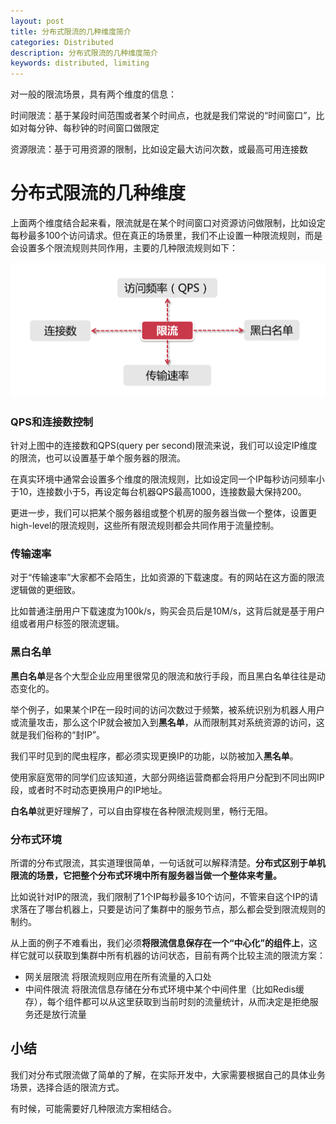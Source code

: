 ```yaml
---
layout: post
title: 分布式限流的几种维度简介
categories: Distributed
description: 分布式限流的几种维度简介
keywords: distributed, limiting 
---
```



对一般的限流场景，具有两个维度的信息：

时间限流：基于某段时间范围或者某个时间点，也就是我们常说的“时间窗口”，比如对每分钟、每秒钟的时间窗口做限定

资源限流：基于可用资源的限制，比如设定最大访问次数，或最高可用连接数



# 分布式限流的几种维度

上面两个维度结合起来看，限流就是在某个时间窗口对资源访问做限制，比如设定每秒最多100个访问请求。但在真正的场景里，我们不止设置一种限流规则，而是会设置多个限流规则共同作用，主要的几种限流规则如下：

![](/images/posts/distributed/1111.png)


### QPS和连接数控制

针对上图中的连接数和QPS(query per second)限流来说，我们可以设定IP维度的限流，也可以设置基于单个服务器的限流。

在真实环境中通常会设置多个维度的限流规则，比如设定同一个IP每秒访问频率小于10，连接数小于5，再设定每台机器QPS最高1000，连接数最大保持200。

更进一步，我们可以把某个服务器组或整个机房的服务器当做一个整体，设置更high-level的限流规则，这些所有限流规则都会共同作用于流量控制。


### 传输速率

对于“传输速率”大家都不会陌生，比如资源的下载速度。有的网站在这方面的限流逻辑做的更细致。

比如普通注册用户下载速度为100k/s，购买会员后是10M/s，这背后就是基于用户组或者用户标签的限流逻辑。


### 黑白名单

**黑白名单**是各个大型企业应用里很常见的限流和放行手段，而且黑白名单往往是动态变化的。

举个例子，如果某个IP在一段时间的访问次数过于频繁，被系统识别为机器人用户或流量攻击，那么这个IP就会被加入到**黑名单**，从而限制其对系统资源的访问，这就是我们俗称的“封IP”。

我们平时见到的爬虫程序，都必须实现更换IP的功能，以防被加入**黑名单**。

使用家庭宽带的同学们应该知道，大部分网络运营商都会将用户分配到不同出网IP段，或者时不时动态更换用户的IP地址。


**白名单**就更好理解了，可以自由穿梭在各种限流规则里，畅行无阻。


### 分布式环境

所谓的分布式限流，其实道理很简单，一句话就可以解释清楚。**分布式区别于单机限流的场景，它把整个分布式环境中所有服务器当做一个整体来考量。**

比如说针对IP的限流，我们限制了1个IP每秒最多10个访问，不管来自这个IP的请求落在了哪台机器上，只要是访问了集群中的服务节点，那么都会受到限流规则的制约。

从上面的例子不难看出，我们必须**将限流信息保存在一个“中心化”的组件上**，这样它就可以获取到集群中所有机器的访问状态，目前有两个比较主流的限流方案：

- 网关层限流   将限流规则应用在所有流量的入口处
- 中间件限流   将限流信息存储在分布式环境中某个中间件里（比如Redis缓存），每个组件都可以从这里获取到当前时刻的流量统计，从而决定是拒绝服务还是放行流量


## 小结

我们对分布式限流做了简单的了解，在实际开发中，大家需要根据自己的具体业务场景，选择合适的限流方式。

有时候，可能需要好几种限流方案相结合。